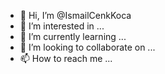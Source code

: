 - 👋 Hi, I’m @IsmailCenkKoca
- 👀 I’m interested in ...
- 🌱 I’m currently learning ...
- 💞️ I’m looking to collaborate on ...
- 📫 How to reach me ...

<!---
IsmailCenkKoca/IsmailCenkKoca is a ✨ special ✨ repository because its `README.md` (this file) appears on your GitHub profile.
You can click the Preview link to take a look at your changes.
--->
